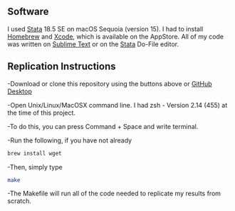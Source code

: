 ## Software

I used [Stata](http://www.stata.com) 18.5 SE on macOS Sequoia (version 15). I had to install [Homebrew](https://brew.sh) and [Xcode](https://developer.apple.com/xcode/), which is available on the AppStore. All of my code was written on [Sublime Text](https://www.sublimetext.com) or on the [Stata](http://www.stata.com) Do-File editor.

## Replication Instructions

-Download or clone this repository using the buttons above or [GitHub Desktop](https://github.com/apps/desktop)

-Open Unix/Linux/MacOSX command line. I had zsh - Version 2.14 (455) at the time of this project.

-To do this, you can press Command + Space and write terminal.

-Run the following, if you have not already
```bash
brew install wget
```
-Then, simply type
```bash
make
```
-The Makefile will run all of the code needed to replicate my results from scratch.
